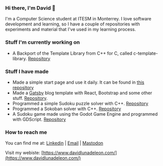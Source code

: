 ### Hi there, I'm David 👋

I'm a Computer Science student at ITESM in Monterrey. I love software development and learning, so I have a couple of repositories with experiments and material that I've used in my learning process.

### Stuff I'm currently working on

- A Backport of the Template Library from C++ for C, called c-template-library. [Repository](https://github.com/davidlunadeleon/c-template-library)

### Stuff I have made

- Made a simple start page and use it daily. It can be found in [this repository](https://github.com/davidlunadeleon/startPage)
- Made a [Gatsby](https://www.gatsbyjs.com/) blog template with React, Bootstrap and some other stuff. [Repository](https://github.com/davidlunadeleon/gatsby-blog-template). 
- Programmed a simple Sudoku puzzle solver with C++. [Repository](https://github.com/davidlunadeleon/sudoku-solver)
- Programmed a Sokoban solver with C++. [Repository](https://github.com/davidlunadeleon/sokoban-solver)
- A Sudoku game made using the Godot Game Engine and programmed with GDScript. [Repository](https://github.com/davidlunadeleon/Sudoku)

### How to reach me

You can find me at: [Linkedin](https://www.linkedin.com/in/david-luna-de-le%C3%B3n-36266913a/) | [Email](mailto:davidlunadeleon@gmail.com) | [Mastodon](https://mastodon.online/@davidlunadeleon)

Visit my webiste: [https://www.davidlunadeleon.com/](https://www.davidlunadeleon.com/)

<!--
**davidlunadeleon/davidlunadeleon** is a ✨ _special_ ✨ repository because its `README.md` (this file) appears on your GitHub profile.

Here are some ideas to get you started:

- 🔭 I’m currently working on ...
- 🌱 I’m currently learning ...
- 👯 I’m looking to collaborate on ...
- 🤔 I’m looking for help with ...
- 💬 Ask me about ...
- 📫 How to reach me: ...
- 😄 Pronouns: ...
- ⚡ Fun fact: ...
-->
